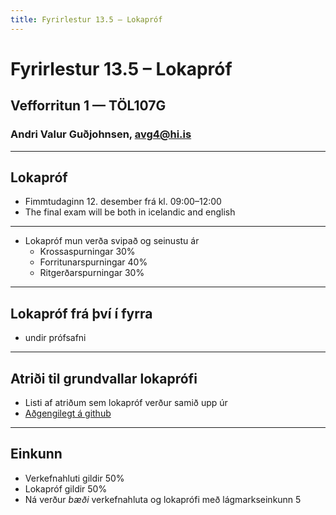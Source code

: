 ```yaml
---
title: Fyrirlestur 13.5 – Lokapróf
---
```


# Fyrirlestur 13.5 – Lokapróf

## Vefforritun 1 — TÖL107G

### Andri Valur Guðjohnsen, [avg4@hi.is](mailto:avg4@hi.is)

---

## Lokapróf

* Fimmtudaginn 12. desember frá kl. 09:00–12:00
* The final exam will be both in icelandic and english

***

* Lokapróf mun verða svipað og seinustu ár
  - Krossaspurningar 30%
  - Forritunarspurningar 40%
  - Ritgerðarspurningar 30%

***

## Lokapróf frá því í fyrra

* undir prófsafni

***

## Atriði til grundvallar lokaprófi

* Listi af atriðum sem lokapróf verður samið upp úr
* [Aðgengilegt á github](../../lokaprof.md)

***

## Einkunn

* Verkefnahluti gildir 50%
* Lokapróf gildir 50%
* Ná verður *bæði* verkefnahluta og lokaprófi með lágmarkseinkunn 5

